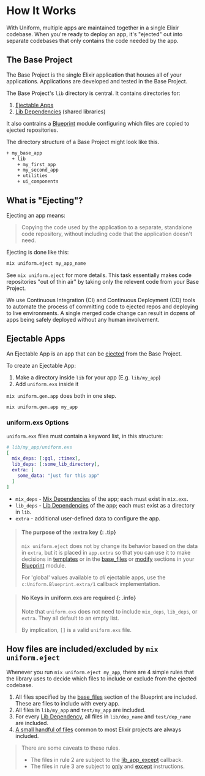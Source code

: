 # How It Works

With Uniform, multiple apps are maintained together in a single Elixir
codebase. When you're ready to deploy an app, it's "ejected" out into separate
codebases that only contains the code needed by the app.

## The Base Project

The Base Project is the single Elixir application that houses all of your
applications. Applications are developed and tested in the Base Project.

The Base Project's `lib` directory is central. It contains directories for:

1. [Ejectable Apps](how-it-works.html#ejectable-apps)
2. [Lib Dependencies](dependencies.html#lib-dependencies) (shared libraries)

It also contrains a [Blueprint](Uniform.Blueprint.html) module configuring
which files are copied to ejected repositories.

The directory structure of a Base Project might look like this.

```bash
+ my_base_app
  + lib
    + my_first_app
    + my_second_app
    + utilities
    + ui_components
```

## What is "Ejecting"?

Ejecting an app means:

> Copying the code used by the application to a separate, standalone code
> repository, without including code that the application doesn't need.

Ejecting is done like this:

```bash
mix uniform.eject my_app_name
```

See `mix uniform.eject` for more details. This task essentially makes code
repositories "out of thin air" by taking only the relevent code from your Base
Project.

We use Continuous Integration (CI) and Continuous Deployment (CD) tools to
automate the process of committing code to ejected repos and deploying to live
environments. A single merged code change can result in dozens of apps being
safely deployed without any human involvement.

## Ejectable Apps

An Ejectable App is an app that can be [ejected](#what-is-ejecting) from the
Base Project.

To create an Ejectable App:

1. Make a directory inside `lib` for your app (E.g. `lib/my_app`)
2. Add `uniform.exs` inside it

`mix uniform.gen.app` does both in one step.

```bash
mix uniform.gen.app my_app
```

### uniform.exs Options

`uniform.exs` files must contain a keyword list, in this structure:

```elixir
# lib/my_app/uniform.exs
[
  mix_deps: [:gql, :timex],
  lib_deps: [:some_lib_directory],
  extra: [
    some_data: "just for this app"
  ]
]
```

- `mix_deps` - [Mix Dependencies](dependencies.html#mix-dependencies) of the
  app; each must exist in `mix.exs`.
- `lib_deps` - [Lib Dependencies](dependencies.html#lib-dependencies) of the
  app; each must exist as a directory in `lib`.
- `extra` - additional user-defined data to configure the app.

> #### The purpose of the :extra key {: .tip}
>
> `mix uniform.eject` does not by change its behavior based on the data in
> `extra`, but it is placed in `app.extra` so that you can use it to make
> decisions in [templates](building-files-from-eex-templates.html) or in the
> [base_files](Uniform.Blueprint.html#base_files/1) or
> [modify](Uniform.Blueprint.html#modify/2) sections in your
> [Blueprint](Uniform.Blueprint.html) module.
>
> For 'global' values available to _all_ ejectable apps, use the
> `c:Uniform.Blueprint.extra/1` callback implementation.

> #### No Keys in uniform.exs are required {: .info}
>
> Note that `uniform.exs` does not need to include `mix_deps`, `lib_deps`, or
> `extra`. They all default to an empty list.
>
> By implication, `[]` is a valid `uniform.exs` file.

## How files are included/excluded by `mix uniform.eject`

Whenever you run `mix uniform.eject my_app`, there are 4 simple rules that the
library uses to decide which files to include or exclude from the ejected
codebase.

1. All files specified by the [base_files](Uniform.Blueprint.html#base_files/2)
   section of the Blueprint are included. These are files to include with every
   app.
2. All files in `lib/my_app` and `test/my_app` are included.
3. For every [Lib Dependency](dependencies.html#lib-dependencies), all files in
   `lib/dep_name` and `test/dep_name` are included.
4. [A small handful of files](Uniform.Blueprint.html#module-files-that-are-always-ejected)
   common to most Elixir projects are always included.

> There are some caveats to these rules.
>
>   - The files in rule 2 are subject to the
>     [lib_app_except](Uniform.Blueprint.html#c:app_lib_except/1) callback.
>   - The files in rule 3 are subject to [only](Uniform.Blueprint.html#only/1)
>     and [except](Uniform.Blueprint.html#except/1) instructions.

